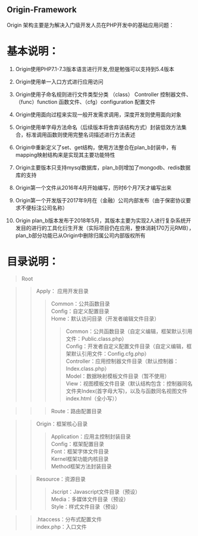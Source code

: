 ## Origin-Framework
Origin 架构主要是为解决入门级开发人员在PHP开发中的基础应用问题： 
# 基本说明：
1) Origin使用PHP7.1-7.3版本语言进行开发,但是勉强可以支持到5.4版本

2) Origin使用单一入口方式进行应用访问

3) Origin使用子命名规则进行文件类型分类 （class） Controller 控制器文件、（func）function 函数文件、（cfg）configuration 配置文件

4) Origin使用面向过程来实现一般开发需求调用，深度开发则使用面向对象

5) Origin使用单字母方法命名（后续版本将舍弃该结构方式）封装低效方法集合，标准调用函数则使用完整名词描述进行方法表述

6) Origin中重新定义了set、get结构，使用方法整合在plan_b封装中，有mapping映射结构来是实现其主要功能特性

7) Origin主要版本只支持mysql数据库，plan_b则增加了mongodb、redis数据库的支持

8) Origin第一个文件从2016年4月开始编写，历时6个月7天才编写出来

9) Origin第一个开发版于2017年9月在（金融）公司内部发布（由于保密协议要求不便标注公司名称）

10) Origin plan_b版本发布于2018年5月，其版本主要为实现2人进行复杂系统开发目的进行的工具化衍生开发（实际项目仍在应用，整体消耗170万元RMB），plan_b部分功能已从Origin中删除归属公司内部版权所有

# 目录说明：
> Root

>>Apply： 应用开发目录  
>>>Common：公共函数目录  
Config：自定义配置目录  
Home：默认访问目录（开发者编辑文件目录）  
>>>>Common：公共函数目录（自定义编辑，框架默认引用文件：Public.class.php）  
Config：开发者自定义配置文件目录（自定义编辑，框架默认引用文件：Config.cfg.php）  
Controller：应用控制器文件目录（默认控制器：Index.class.php）  
Model：数据映射模板文件目录（暂不使用）  
View：视图模板文件目录（默认结构包含：控制器同名文件夹Index(首字母大写)，以及与函数同名视图文件index.html（全小写））  

>>>Route：路由配置目录  

>>Origin：框架核心目录  
>>>Application：应用主控制封装目录  
Config：框架配置目录  
Font：框架字体文件目录  
Kernel框架功能内核目录  
Method框架方法封装目录

>>Resource：资源目录  
>>>Jscript：Javascript文件目录（预设）  
Media：多媒体文件目录（预设）  
Style：样式文件目录（预设）  

>>.htaccess：分布式配置文件  
>>index.php：入口文件  
